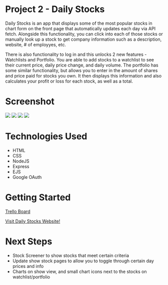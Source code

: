 # Project 2 - Daily Stocks
Daily Stocks is an app that displays some of the most popular stocks in chart form on the front page that automatically updates each day via API fetch. Alongside this functionality, you can click into each of those stocks or manually look up a stock to get company information such as a description, website, # of employyes, etc.

There is also functionality to log in and this unlocks 2 new features - Watchlists and Portfolio. You are able to add stocks to a watchlist to see their current price, daily price change, and daily volume. The portfolio has some similar functionality, but allows you to enter in the amount of shares and price paid for stocks you own. It then displays this information and also calculates your profit or loss for each stock, as well as a total.

# Screenshot

<img src="https://i.imgur.com/Dlo62R6.png">
<img src="https://i.imgur.com/tJf9Hyx.png">
<img src="https://i.imgur.com/WmN2DWP.png">
<img src="https://i.imgur.com/N5KkLIi.png">

# Technologies Used

- HTML
- CSS
- NodeJS
- Express
- EJS
- Google OAuth

# Getting Started

[Trello Board](https://trello.com/b/FpjPfHJX/project-2)

[Visit Daily Stocks Website!](https://project-2-stocks.herokuapp.com/)

# Next Steps

- Stock Screener to show stocks that meet certain criteria
- Update show stock pages to allow you to toggle through certain day prices and info
- Charts on show view, and small chart icons next to the stocks on watchlist/portfolio
